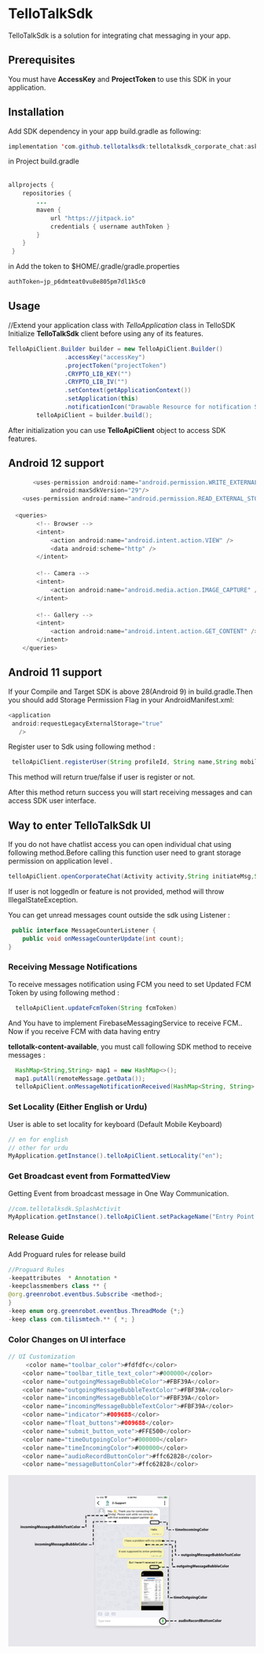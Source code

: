 

# TelloTalkSdk

TelloTalkSdk is a solution for integrating chat messaging in your app.

## Prerequisites
You must have **AccessKey** and **ProjectToken** to use this SDK in your application.

## Installation

Add SDK dependency in your app build.gradle as following:

```java
implementation 'com.github.tellotalksdk:tellotalksdk_corporate_chat:askari_0.2'
```
in Project build.gradle
```java

allprojects {
    repositories {
        ...
        maven {
            url "https://jitpack.io"
            credentials { username authToken }
        }
    }
 }
```

in Add the token to $HOME/.gradle/gradle.properties

```java
authToken=jp_p6dmteat0vu8e805pm7dl1k5c0
```


## Usage
//Extend your application class with *TelloApplication* class in TelloSDK
Initialize **TelloTalkSdk** client before using any of its features.

```java
TelloApiClient.Builder builder = new TelloApiClient.Builder()
                .accessKey("accessKey")
                .projectToken("projectToken")
                .CRYPTO_LIB_KEY("")
                .CRYPTO_LIB_IV("")
                .setContext(getApplicationContext())
                .setApplication(this)
                .notificationIcon("Drawable Resource for notification Small Icon");
        telloApiClient = builder.build();
```
 After initialization you can use **TelloApiClient** object to access SDK features.

 ## Android 12 support

```java
       <uses-permission android:name="android.permission.WRITE_EXTERNAL_STORAGE"
            android:maxSdkVersion="29"/>
    <uses-permission android:name="android.permission.READ_EXTERNAL_STORAGE" />

  <queries>
        <!-- Browser -->
        <intent>
            <action android:name="android.intent.action.VIEW" />
            <data android:scheme="http" />
        </intent>

        <!-- Camera -->
        <intent>
            <action android:name="android.media.action.IMAGE_CAPTURE" />
        </intent>

        <!-- Gallery -->
        <intent>
            <action android:name="android.intent.action.GET_CONTENT" />
        </intent>
    </queries>


```

## Android 11 support

If your Compile and Target SDK is above 28(Android 9) in build.gradle.Then you should add Storage Permission Flag in your AndroidManifest.xml:
```java
<application
 android:requestLegacyExternalStorage="true"
   />
```
Register user to Sdk using following method :
```java
 telloApiClient.registerUser(String profileId, String name,String mobileNumber,String customerType, OnSuccessListener<Boolean> listener)
```
This method will return true/false if user is register or not. 


After this method return success you will start receiving messages and can access SDK user interface.

## Way to enter TelloTalkSdk UI

If you do not have chatlist access you can open individual chat using following method.Before calling this function user need to grant storage permission on application level . 
 ```java
 telloApiClient.openCorporateChat(Activity activity,String initiateMsg,String customData)
```
If user is not loggedIn or feature is not provided, method will throw IllegalStateException.

You can get unread messages count outside the sdk using Listener :
```java
 public interface MessageCounterListener {
    public void onMessageCounterUpdate(int count);
}
```
### Receiving Message Notifications
To receive messages notification using FCM you need to set Updated FCM Token by using following method :
```java
  telloApiClient.updateFcmToken(String fcmToken)
```

And You have to implement FirebaseMessagingService to receive FCM.. Now if you receive FCM with data having entry

**tellotalk-content-available**, you must call following SDK method to receive messages :
```java
  HashMap<String,String> map1 = new HashMap<>();
  map1.putAll(remoteMessage.getData());
  telloApiClient.onMessageNotificationReceived(HashMap<String, String> mapID)
```

### Set Locality (Either English or Urdu)
User is able to set locality for keyboard (Default Mobile Keyboard)
```java
// en for english
// other for urdu
MyApplication.getInstance().telloApiClient.setLocality("en");
```

### Get Broadcast event from FormattedView
Getting Event from broadcast message in One Way Communication.
```java
//com.tellotalksdk.SplashActivit
MyApplication.getInstance().telloApiClient.setPackageName("Entry Point of application");
```

### Release Guide
Add Proguard rules for release build
```java
//Proguard Rules
-keepattributes  * Annotation *
-keepclassmembers class ** {
@org.greenrobot.eventbus.Subscribe <method>;
}
-keep enum org.greenrobot.eventbus.ThreadMode {*;}
-keep class com.tilismtech.** { *; }
```

### Color Changes on UI interface

```java
// UI Customization
     <color name="toolbar_color">#fdfdfc</color>
    <color name="toolbar_title_text_color">#000000</color>
    <color name="outgoingMessageBubbleColor">#FBF39A</color>
    <color name="outgoingMessageBubbleTextColor">#FBF39A</color>
    <color name="incomingMessageBubbleColor">#FBF39A</color>
    <color name="incomingMessageBubbleTextColor">#FBF39A</color>
    <color name="indicator">#009688</color>
    <color name="float_buttons">#009688</color>
    <color name="submit_button_vote">#FFE500</color>
    <color name="timeOutgoingColor">#000000</color>
    <color name="timeIncomingColor">#000000</color>
    <color name="audioRecordButtonColor">#ffc62828</color>
    <color name="messageButtonColor">#ffc62828</color>
```

<img src="chat_labels.jpg" alt="UI Customization"/>


